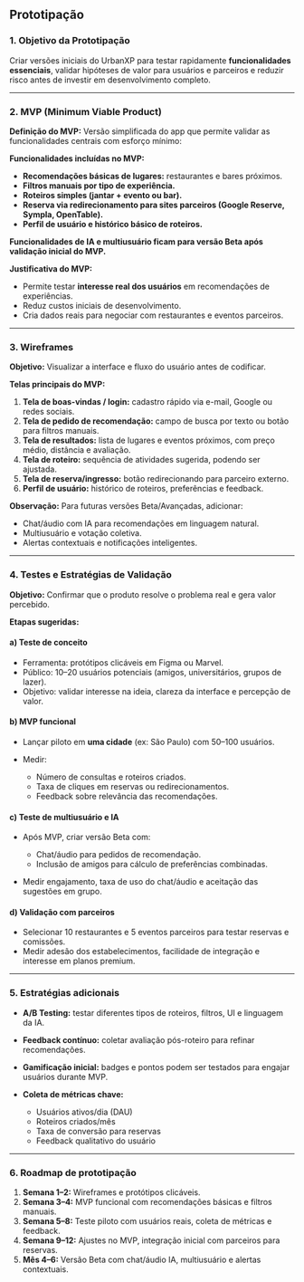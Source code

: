 ## **Prototipação**

### 1. **Objetivo da Prototipação**

Criar versões iniciais do UrbanXP para testar rapidamente **funcionalidades essenciais**, validar hipóteses de valor para usuários e parceiros e reduzir risco antes de investir em desenvolvimento completo.

---

### 2. **MVP (Minimum Viable Product)**

**Definição do MVP:**
Versão simplificada do app que permite validar as funcionalidades centrais com esforço mínimo:

**Funcionalidades incluídas no MVP:**

* **Recomendações básicas de lugares:** restaurantes e bares próximos.
* **Filtros manuais por tipo de experiência.**
* **Roteiros simples (jantar + evento ou bar).**
* **Reserva via redirecionamento para sites parceiros (Google Reserve, Sympla, OpenTable).**
* **Perfil de usuário e histórico básico de roteiros.**

**Funcionalidades **de IA e multiusuário** ficam para versão Beta após validação inicial do MVP.**

**Justificativa do MVP:**

* Permite testar **interesse real dos usuários** em recomendações de experiências.
* Reduz custos iniciais de desenvolvimento.
* Cria dados reais para negociar com restaurantes e eventos parceiros.

---

### 3. **Wireframes**

**Objetivo:** Visualizar a interface e fluxo do usuário antes de codificar.

**Telas principais do MVP:**

1. **Tela de boas-vindas / login:** cadastro rápido via e-mail, Google ou redes sociais.
2. **Tela de pedido de recomendação:** campo de busca por texto ou botão para filtros manuais.
3. **Tela de resultados:** lista de lugares e eventos próximos, com preço médio, distância e avaliação.
4. **Tela de roteiro:** sequência de atividades sugerida, podendo ser ajustada.
5. **Tela de reserva/ingresso:** botão redirecionando para parceiro externo.
6. **Perfil de usuário:** histórico de roteiros, preferências e feedback.

**Observação:**
Para futuras versões Beta/Avançadas, adicionar:

* Chat/áudio com IA para recomendações em linguagem natural.
* Multiusuário e votação coletiva.
* Alertas contextuais e notificações inteligentes.

---

### 4. **Testes e Estratégias de Validação**

**Objetivo:** Confirmar que o produto resolve o problema real e gera valor percebido.

**Etapas sugeridas:**

#### a) Teste de conceito

* Ferramenta: protótipos clicáveis em Figma ou Marvel.
* Público: 10–20 usuários potenciais (amigos, universitários, grupos de lazer).
* Objetivo: validar interesse na ideia, clareza da interface e percepção de valor.

#### b) MVP funcional

* Lançar piloto em **uma cidade** (ex: São Paulo) com 50–100 usuários.
* Medir:

  * Número de consultas e roteiros criados.
  * Taxa de cliques em reservas ou redirecionamentos.
  * Feedback sobre relevância das recomendações.

#### c) Teste de multiusuário e IA

* Após MVP, criar versão Beta com:

  * Chat/áudio para pedidos de recomendação.
  * Inclusão de amigos para cálculo de preferências combinadas.
* Medir engajamento, taxa de uso do chat/áudio e aceitação das sugestões em grupo.

#### d) Validação com parceiros

* Selecionar 10 restaurantes e 5 eventos parceiros para testar reservas e comissões.
* Medir adesão dos estabelecimentos, facilidade de integração e interesse em planos premium.

---

### 5. **Estratégias adicionais**

* **A/B Testing:** testar diferentes tipos de roteiros, filtros, UI e linguagem da IA.
* **Feedback contínuo:** coletar avaliação pós-roteiro para refinar recomendações.
* **Gamificação inicial:** badges e pontos podem ser testados para engajar usuários durante MVP.
* **Coleta de métricas chave:**

  * Usuários ativos/dia (DAU)
  * Roteiros criados/mês
  * Taxa de conversão para reservas
  * Feedback qualitativo do usuário

---

### 6. **Roadmap de prototipação**

1. **Semana 1–2:** Wireframes e protótipos clicáveis.
2. **Semana 3–4:** MVP funcional com recomendações básicas e filtros manuais.
3. **Semana 5–8:** Teste piloto com usuários reais, coleta de métricas e feedback.
4. **Semana 9–12:** Ajustes no MVP, integração inicial com parceiros para reservas.
5. **Mês 4–6:** Versão Beta com chat/áudio IA, multiusuário e alertas contextuais.

